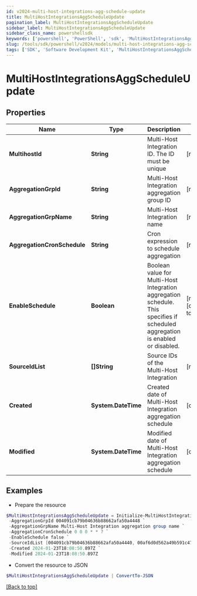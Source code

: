 ```yaml
---
id: v2024-multi-host-integrations-agg-schedule-update
title: MultiHostIntegrationsAggScheduleUpdate
pagination_label: MultiHostIntegrationsAggScheduleUpdate
sidebar_label: MultiHostIntegrationsAggScheduleUpdate
sidebar_class_name: powershellsdk
keywords: ['powershell', 'PowerShell', 'sdk', 'MultiHostIntegrationsAggScheduleUpdate', 'V2024MultiHostIntegrationsAggScheduleUpdate'] 
slug: /tools/sdk/powershell/v2024/models/multi-host-integrations-agg-schedule-update
tags: ['SDK', 'Software Development Kit', 'MultiHostIntegrationsAggScheduleUpdate', 'V2024MultiHostIntegrationsAggScheduleUpdate']
---
```



# MultiHostIntegrationsAggScheduleUpdate

## Properties

Name | Type | Description | Notes
------------ | ------------- | ------------- | -------------
**MultihostId** | **String** | Multi-Host Integration ID. The ID must be unique | [required]
**AggregationGrpId** | **String** | Multi-Host Integration aggregation group ID | [required]
**AggregationGrpName** | **String** | Multi-Host Integration name | [required]
**AggregationCronSchedule** | **String** | Cron expression to schedule aggregation | [required]
**EnableSchedule** | **Boolean** | Boolean value for Multi-Host Integration aggregation schedule.  This specifies if scheduled aggregation is enabled or disabled. | [required][default to $false]
**SourceIdList** | **[]String** | Source IDs of the Multi-Host Integration | [required]
**Created** | **System.DateTime** | Created date of Multi-Host Integration aggregation schedule | [optional] 
**Modified** | **System.DateTime** | Modified date of Multi-Host Integration aggregation schedule | [optional] 

## Examples

- Prepare the resource
```powershell
$MultiHostIntegrationsAggScheduleUpdate = Initialize-MultiHostIntegrationsAggScheduleUpdate  -MultihostId 004091cb79b04636b88662afa50a4456 `
 -AggregationGrpId 004091cb79b04636b88662afa50a4448 `
 -AggregationGrpName Multi-Host Integration aggregation group name `
 -AggregationCronSchedule 0 0 0 * * ? `
 -EnableSchedule false `
 -SourceIdList [004091cb79b04636b88662afa50a4440, 00af6d0d562a49b591c47be908740542] `
 -Created 2024-01-23T18:08:50.897Z `
 -Modified 2024-01-23T18:08:50.897Z
```

- Convert the resource to JSON
```powershell
$MultiHostIntegrationsAggScheduleUpdate | ConvertTo-JSON
```


[[Back to top]](#) 

